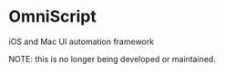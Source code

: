 OmniScript
==========

iOS and Mac UI automation framework

NOTE: this is no longer being developed or maintained.
